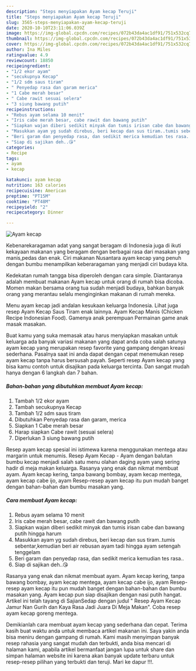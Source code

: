 ```yaml
---
description: "Steps menyiapakan Ayam kecap Teruji"
title: "Steps menyiapakan Ayam kecap Teruji"
slug: 3565-steps-menyiapakan-ayam-kecap-teruji
date: 2020-10-10T23:11:06.039Z
image: https://img-global.cpcdn.com/recipes/072b43da4ac1df91/751x532cq70/ayam-kecap-foto-resep-utama.jpg
thumbnail: https://img-global.cpcdn.com/recipes/072b43da4ac1df91/751x532cq70/ayam-kecap-foto-resep-utama.jpg
cover: https://img-global.cpcdn.com/recipes/072b43da4ac1df91/751x532cq70/ayam-kecap-foto-resep-utama.jpg
author: Ina Miles
ratingvalue: 4.9
reviewcount: 18850
recipeingredient:
- "1/2 ekor ayam"
- "secukupnya Kecap"
- "1/2 sdm saus tiram"
- " Penyedap rasa dan garam merica"
- "1 Cabe merah besar"
- " Cabe rawit sesuai selera"
- "3 siung bawang putih"
recipeinstructions:
- "Rebus ayam selama 10 menit"
- "Iris cabe merah besar, cabe rawit dan bawang putih"
- "Siapkan wajan diberi sedikit minyak dan tumis irisan cabe dan bawang putih hingga harum"
- "Masukkan ayam yg sudah direbus, beri kecap dan sus tiram..tumis sebentar,kemudian beri air rebusan ayam tadi hingga ayam setengah tenggelam"
- "Beri garam dan penyedap rasa, dan sedikit merica kemudian tes rasa.."
- "Siap di sajikan deh..😘"
categories:
- Recipe
tags:
- ayam
- kecap

katakunci: ayam kecap 
nutrition: 163 calories
recipecuisine: American
preptime: "PT15M"
cooktime: "PT48M"
recipeyield: "2"
recipecategory: Dinner

---
```



![Ayam kecap](https://img-global.cpcdn.com/recipes/072b43da4ac1df91/751x532cq70/ayam-kecap-foto-resep-utama.jpg)

Kebenarekaragaman adat yang sangat beragam di Indonesia juga di ikuti kekayaan makanan yang beragam dengan berbagai rasa dari masakan yang manis,pedas dan enak. Ciri makanan Nusantara ayam kecap yang penuh dengan bumbu menampilkan keberaragaman yang menjadi ciri budaya kita.


Kedekatan rumah tangga bisa diperoleh dengan cara simple. Diantaranya adalah membuat makanan Ayam kecap untuk orang di rumah bisa dicoba. Momen makan bersama orang tua sudah menjadi budaya, bahkan banyak orang yang merantau selalu menginginkan makanan di rumah mereka.

Menu ayam kecap jadi andalan kesukaan keluarga Indonesia. Lihat juga resep Ayam Kecap Saus Tiram enak lainnya. Ayam Kecap Manis (Chicken Recipe Indonesian Food). Gamenya anak perempuan Permainan game anak masak masakan.

Buat kamu yang suka memasak atau harus menyiapkan masakan untuk keluarga ada banyak variasi makanan yang dapat anda coba salah satunya ayam kecap yang merupakan resep favorite yang gampang dengan kreasi sederhana. Pasalnya saat ini anda dapat dengan cepat menemukan resep ayam kecap tanpa harus bersusah payah.
Seperti resep Ayam kecap yang bisa kamu contoh untuk disajikan pada keluarga tercinta. Dan sangat mudah hanya dengan 6 langkah dan 7 bahan.


<!--inarticleads1-->

##### Bahan-bahan yang dibutuhkan membuat Ayam kecap:

1. Tambah 1/2 ekor ayam
1. Tambah secukupnya Kecap
1. Tambah 1/2 sdm saus tiram
1. Dibutuhkan  Penyedap rasa dan garam, merica
1. Siapkan 1 Cabe merah besar
1. Harap siapkan  Cabe rawit (sesuai selera)
1. Diperlukan 3 siung bawang putih


Resep ayam kecap spesial ini istimewa karena menggunakan mentega atau margarin untuk menumis. Resep Ayam Kecap - Ayam dengan balutan bumbu kecap menjadi salah satu menu olahan daging ayam yang sering hadir di meja makan keluarga. Rasanya yang enak dan nikmat membuat ayam. Ayam kecap kering, tanpa bawang bombay, ayam kecap mentega, ayam kecap cabe ijo, ayam Resep-resep ayam kecap itu pun mudah banget dengan bahan-bahan dan bumbu masakan yang. 

<!--inarticleads2-->

##### Cara membuat  Ayam kecap:

1. Rebus ayam selama 10 menit
1. Iris cabe merah besar, cabe rawit dan bawang putih
1. Siapkan wajan diberi sedikit minyak dan tumis irisan cabe dan bawang putih hingga harum
1. Masukkan ayam yg sudah direbus, beri kecap dan sus tiram..tumis sebentar,kemudian beri air rebusan ayam tadi hingga ayam setengah tenggelam
1. Beri garam dan penyedap rasa, dan sedikit merica kemudian tes rasa..
1. Siap di sajikan deh..😘


Rasanya yang enak dan nikmat membuat ayam. Ayam kecap kering, tanpa bawang bombay, ayam kecap mentega, ayam kecap cabe ijo, ayam Resep-resep ayam kecap itu pun mudah banget dengan bahan-bahan dan bumbu masakan yang. Ayam kecap pun siap disajikan dengan nasi putih hangat. Artikel ini telah tayang di SajianSedap dengan judul &#34; Resep Ayam Kecap Jamur Nan Gurih dan Kaya Rasa Jadi Juara Di Meja Makan&#34;. Coba resep ayam kecap goreng mentega. 

Demikianlah cara membuat ayam kecap yang sederhana dan cepat. Terima kasih buat waktu anda untuk membaca artikel makanan ini. Saya yakin anda bisa meniru dengan gampang di rumah. Kami masih menyimpan banyak resep rahasia yang sangat mudah dan terbukti, anda bisa mencari di halaman kami, apabila artikel bermanfaat jangan lupa untuk share dan simpan halaman website ini karena akan banyak update terbaru untuk resep-resep pilihan yang terbukti dan teruji. Mari ke dapur !!!. 

